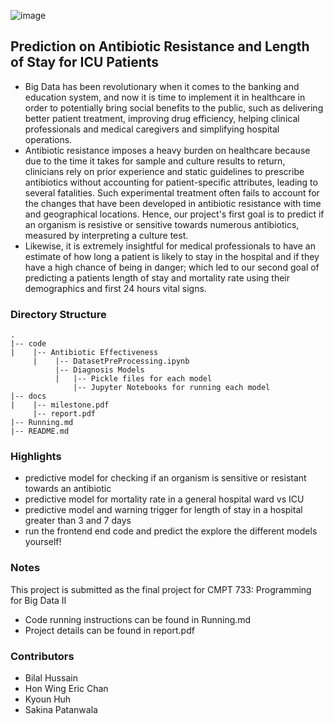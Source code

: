 ![image](https://user-images.githubusercontent.com/32183829/115143110-33861e00-9ffa-11eb-9223-ba2012fd7450.png)

## Prediction on Antibiotic Resistance and Length of Stay for ICU Patients
- Big Data has been revolutionary when it comes to the banking and education system, and now it is time to implement it in healthcare in order to potentially bring social benefits to the public, such as delivering better patient treatment, improving drug efficiency, helping clinical professionals and medical caregivers and simplifying hospital operations.  
- Antibiotic resistance imposes a heavy burden on healthcare because due to the time it takes for sample and culture results to return, clinicians rely on prior experience and static guidelines to prescribe antibiotics without accounting for patient-specific attributes, leading to several fatalities. Such experimental treatment often fails to account for the changes that have been developed in antibiotic resistance with time and geographical locations. Hence, our project's first goal is to predict if an organism is resistive or sensitive towards numerous antibiotics, measured by interpreting a culture test. 
- Likewise, it is extremely insightful for medical professionals to have an estimate of how long a patient is likely to stay in the hospital and if they have a high chance of being in danger; which led to our second goal of predicting a patients length of stay and mortality rate using their demographics and first 24 hours vital signs.

### Directory Structure
    .
    |-- code                                          
    |    |-- Antibiotic Effectiveness                          
         |    |-- DatasetPreProcessing.ipynb
              |-- Diagnosis Models
              |   |-- Pickle files for each model
                  |-- Jupyter Notebooks for running each model
    |-- docs
    |    |-- milestone.pdf
         |-- report.pdf
    |-- Running.md
    |-- README.md
    
### Highlights
- predictive model for checking if an organism is sensitive or resistant towards an antibiotic
- predictive model for mortality rate in a general hospital ward vs ICU
- predictive model and warning trigger for length of stay in a hospital greater than 3 and 7 days
- run the frontend end code and predict the explore the different models yourself!
    
### Notes
This project is submitted as the final project for CMPT 733: Programming for Big Data II
- Code running instructions can be found in Running.md
- Project details can be found in report.pdf
    
### Contributors
- Bilal Hussain
- Hon Wing Eric Chan
- Kyoun Huh
- Sakina Patanwala
